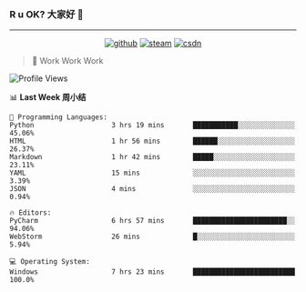 ### R u OK? 大家好 👋

___

<p align="center">
  <a href="https://bigkjp97.github.io/"><img src="https://img.shields.io/badge/-GitPage-lightgrey" alt="github"></a>
  <a href="https://steamcommunity.com/id/bigkjp/"><img src="https://img.shields.io/badge/-Steam-black" alt="steam"></a>
  <a href="https://blog.csdn.net/qq_38986088"><img src="https://img.shields.io/badge/CSDN-cf000e" alt="csdn"></a>
</p>

> 🧟 Work Work Work

<!--START_SECTION:kjp readme-->
![Profile Views](http://img.shields.io/badge/Mi%20Amigos%E2%99%82%EF%B8%8F-37-ff69b4)

📊 **Last Week 周小结** 

```text
💬 Programming Languages: 
Python                   3 hrs 19 mins       ███████████░░░░░░░░░░░░░░   45.06% 
HTML                     1 hr 56 mins        ██████░░░░░░░░░░░░░░░░░░░   26.37% 
Markdown                 1 hr 42 mins        █████░░░░░░░░░░░░░░░░░░░░   23.11% 
YAML                     15 mins             ░░░░░░░░░░░░░░░░░░░░░░░░░   3.39% 
JSON                     4 mins              ░░░░░░░░░░░░░░░░░░░░░░░░░   0.94%

🔥 Editors: 
PyCharm                  6 hrs 57 mins       ███████████████████████░░   94.06% 
WebStorm                 26 mins             █░░░░░░░░░░░░░░░░░░░░░░░░   5.94%

💻 Operating System: 
Windows                  7 hrs 23 mins       █████████████████████████   100.0%

```


<!--END_SECTION:kjp readme-->

<!--
**bigkjp97/bigkjp97** is a ✨ _special_ ✨ repository because its `README.md` (this file) appears on your GitHub profile.

Here are some ideas to get you started:

- 🔭 I’m currently working on ...
- 🌱 I’m currently learning ...
- 👯 I’m looking to collaborate on ...
- 🤔 I’m looking for help with ...
- 💬 Ask me about ...
- 📫 How to reach me: ...
- 😄 Pronouns: ...
- ⚡ Fun fact: ... -->
